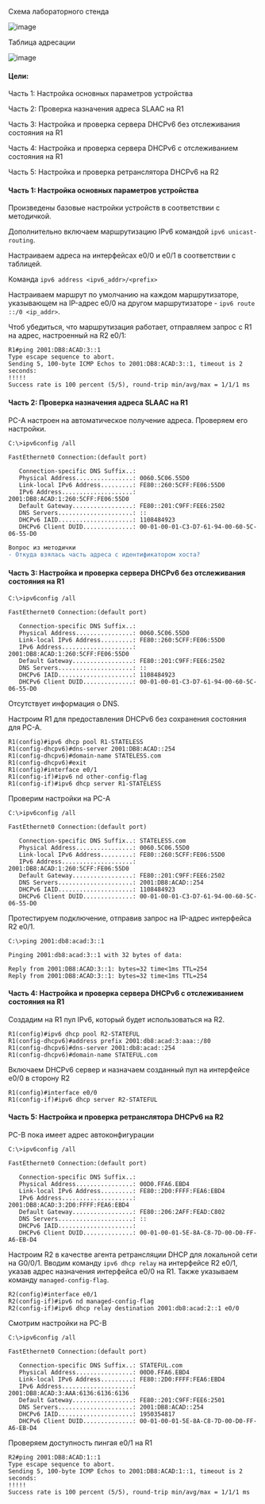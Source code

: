 Схема лабораторного стенда

![image](https://github.com/verttte/otus-labs/assets/165086553/491052cd-f67c-41d7-8e0c-6fb80f3040e9)


Таблица адресации

![image](https://github.com/verttte/otus-labs/assets/165086553/4a1fce24-c2b4-41ba-9e40-59b1359735cd)



#### Цели:

Часть 1: Настройка основных параметров устройства

Часть 2: Проверка назначения адреса SLAAC на R1

Часть 3: Настройка и проверка сервера DHCPv6 без отслеживания состояния на R1

Часть 4: Настройка и проверка сервера DHCPv6 с отслеживанием состояния на R1

Часть 5: Настройка и проверка ретранслятора DHCPv6 на R2

#### Часть 1: Настройка основных параметров устройства

Произведены базовые настройки устройств в соответствии с методичкой.

Дополнительно включаем маршрутизацию IPv6 командой `ipv6 unicast-routing`.

Настраиваем адреса на интерфейсах e0/0 и e0/1 в соответствии с таблицей.

Команда `ipv6 address <ipv6_addr>/<prefix>`

Настраиваем маршрут по умолчанию на каждом маршрутизаторе, указывающем на IP-адрес e0/0 на другом маршрутизаторе - `ipv6 route ::/0 <ip_addr>`.

Чтоб убедиться, что маршрутизация работает, отправляем запрос с R1 на адрес, настроенный на R2 e0/1:

```
R1#ping 2001:DB8:ACAD:3::1
Type escape sequence to abort.
Sending 5, 100-byte ICMP Echos to 2001:DB8:ACAD:3::1, timeout is 2 seconds:
!!!!!
Success rate is 100 percent (5/5), round-trip min/avg/max = 1/1/1 ms
```

#### Часть 2: Проверка назначения адреса SLAAC на R1

PC-A настроен на автоматическое получение адреса. Проверяем его настройки.

```
C:\>ipv6config /all

FastEthernet0 Connection:(default port)

   Connection-specific DNS Suffix..: 
   Physical Address................: 0060.5C06.55D0
   Link-local IPv6 Address.........: FE80::260:5CFF:FE06:55D0
   IPv6 Address....................: 2001:DB8:ACAD:1:260:5CFF:FE06:55D0
   Default Gateway.................: FE80::201:C9FF:FEE6:2502
   DNS Servers.....................: ::
   DHCPv6 IAID.....................: 1108484923
   DHCPv6 Client DUID..............: 00-01-00-01-C3-D7-61-94-00-60-5C-06-55-D0
```

```diff
Вопрос из методички
- Откуда взялась часть адреса с идентификатором хоста?
```

#### Часть 3: Настройка и проверка сервера DHCPv6 без отслеживания состояния на R1

```
C:\>ipv6config /all

FastEthernet0 Connection:(default port)

   Connection-specific DNS Suffix..: 
   Physical Address................: 0060.5C06.55D0
   Link-local IPv6 Address.........: FE80::260:5CFF:FE06:55D0
   IPv6 Address....................: 2001:DB8:ACAD:1:260:5CFF:FE06:55D0
   Default Gateway.................: FE80::201:C9FF:FEE6:2502
   DNS Servers.....................: ::
   DHCPv6 IAID.....................: 1108484923
   DHCPv6 Client DUID..............: 00-01-00-01-C3-D7-61-94-00-60-5C-06-55-D0
```

Отсутствует информация о DNS.

Настроим R1 для предоставления DHCPv6 без сохранения состояния для PC-A.

```
R1(config)#ipv6 dhcp pool R1-STATELESS
R1(config-dhcpv6)#dns-server 2001:DB8:ACAD::254
R1(config-dhcpv6)#domain-name STATELESS.com
R1(config-dhcpv6)#exit
R1(config)#interface e0/1
R1(config-if)#ipv6 nd other-config-flag
R1(config-if)#ipv6 dhcp server R1-STATELESS
```

Проверим настройки на PC-A

```
C:\>ipv6config /all

FastEthernet0 Connection:(default port)

   Connection-specific DNS Suffix..: STATELESS.com 
   Physical Address................: 0060.5C06.55D0
   Link-local IPv6 Address.........: FE80::260:5CFF:FE06:55D0
   IPv6 Address....................: 2001:DB8:ACAD:1:260:5CFF:FE06:55D0
   Default Gateway.................: FE80::201:C9FF:FEE6:2502
   DNS Servers.....................: 2001:DB8:ACAD::254
   DHCPv6 IAID.....................: 1108484923
   DHCPv6 Client DUID..............: 00-01-00-01-C3-D7-61-94-00-60-5C-06-55-D0
```

Протестируем подключение, отправив запрос на IP-адрес интерфейса R2 e0/1. 

```
C:\>ping 2001:db8:acad:3::1

Pinging 2001:db8:acad:3::1 with 32 bytes of data:

Reply from 2001:DB8:ACAD:3::1: bytes=32 time<1ms TTL=254
Reply from 2001:DB8:ACAD:3::1: bytes=32 time<1ms TTL=254
```

#### Часть 4: Настройка и проверка сервера DHCPv6 с отслеживанием состояния на R1

Создадим на R1 пул IPv6, который будет использоваться на R2.

```
R1(config)#ipv6 dhcp pool R2-STATEFUL
R1(config-dhcpv6)#address prefix 2001:db8:acad:3:aaa::/80
R1(config-dhcpv6)#dns-server 2001:db8:acad::254
R1(config-dhcpv6)#domain-name STATEFUL.com
```

Включаем DHCPv6 сервер и назначаем созданный пул на интерфейсе e0/0 в сторону R2

```
R1(config)#interface e0/0
R1(config-if)#ipv6 dhcp server R2-STATEFUL
```

#### Часть 5: Настройка и проверка ретранслятора DHCPv6 на R2

PC-B пока имеет адрес автоконфигурации

```
C:\>ipv6config /all

FastEthernet0 Connection:(default port)

   Connection-specific DNS Suffix..: 
   Physical Address................: 00D0.FFA6.EBD4
   Link-local IPv6 Address.........: FE80::2D0:FFFF:FEA6:EBD4
   IPv6 Address....................: 2001:DB8:ACAD:3:2D0:FFFF:FEA6:EBD4
   Default Gateway.................: FE80::206:2AFF:FEAD:C802
   DNS Servers.....................: ::
   DHCPv6 IAID.....................: 
   DHCPv6 Client DUID..............: 00-01-00-01-5E-8A-C8-7D-00-D0-FF-A6-EB-D4
```

Настроим R2 в качестве агента ретрансляции DHCP для локальной сети на G0/0/1. Вводим команду `ipv6 dhcp relay` на интерфейсе R2 e0/1, указав адрес назначения интерфейса e0/0 на R1. Также указываем команду `managed-config-flag`. 

```
R2(config)#interface e0/1
R2(config-if)#ipv6 nd managed-config-flag
R2(config-if)#ipv6 dhcp relay destination 2001:db8:acad:2::1 e0/0
```
Смотрим настройки на PC-B

```
C:\>ipv6config /all

FastEthernet0 Connection:(default port)

   Connection-specific DNS Suffix..: STATEFUL.com 
   Physical Address................: 00D0.FFA6.EBD4
   Link-local IPv6 Address.........: FE80::2D0:FFFF:FEA6:EBD4
   IPv6 Address....................: 2001:DB8:ACAD:3:AAA:6136:6136:6136
   Default Gateway.................: FE80::201:C9FF:FEE6:2501
   DNS Servers.....................: 2001:DB8:ACAD::254
   DHCPv6 IAID.....................: 1950354817
   DHCPv6 Client DUID..............: 00-01-00-01-5E-8A-C8-7D-00-D0-FF-A6-EB-D4
```

Проверяем доступность пингая e0/1 на R1

```
R2#ping 2001:DB8:ACAD:1::1
Type escape sequence to abort.
Sending 5, 100-byte ICMP Echos to 2001:DB8:ACAD:1::1, timeout is 2 seconds:
!!!!!
Success rate is 100 percent (5/5), round-trip min/avg/max = 1/1/1 ms
```
